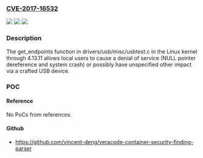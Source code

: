 ### [CVE-2017-16532](https://cve.mitre.org/cgi-bin/cvename.cgi?name=CVE-2017-16532)
![](https://img.shields.io/static/v1?label=Product&message=n%2Fa&color=blue)
![](https://img.shields.io/static/v1?label=Version&message=n%2Fa&color=blue)
![](https://img.shields.io/static/v1?label=Vulnerability&message=n%2Fa&color=brighgreen)

### Description

The get_endpoints function in drivers/usb/misc/usbtest.c in the Linux kernel through 4.13.11 allows local users to cause a denial of service (NULL pointer dereference and system crash) or possibly have unspecified other impact via a crafted USB device.

### POC

#### Reference
No PoCs from references.

#### Github
- https://github.com/vincent-deng/veracode-container-security-finding-parser

